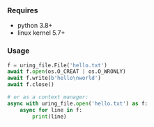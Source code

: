 ### Requires

- python 3.8+
- linux kernel 5.7+

### Usage

```python
f = uring_file.File('hello.txt')
await f.open(os.O_CREAT | os.O_WRONLY)
await f.write(b'hello\nworld')
await f.close()

# or as a context manager:
async with uring_file.open('hello.txt') as f:
    async for line in f:
        print(line)
```
